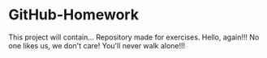 # GitHub-Homework
This project will contain...
Repository made for exercises.
Hello, again!!!
No one likes us, we don't care!
You'll never walk alone!!!